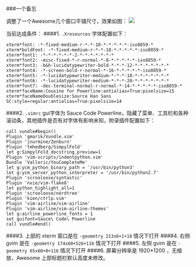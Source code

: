 ###一个备忘

调整了一个Awesome几个窗口平铺尺寸，效果如图：
![](../../_mis/mis/gimandminxterm.png)

当前达成条件：
####1. `.Xresources` 字体配置如下：
```
xterm*font: -*-fixed-medium-r-*-*-18-*-*-*-*-*-iso8859-*
xterm*boldFont: -*-fixed-medium-r-*-*-18-*-*-*-*-*-iso8859-*
xterm*font1: -*-*-*-*-*-*-2-*-*-*-*-*-*-*
xterm*font2: -misc-fixed-*-r-normal-*-8-*-*-*-*-*-iso8859-*
xterm*font3: -b&h-lucidatypewriter-bold-*-*-*-12-*-*-*-*-*-*-*
xterm*font4: -*-screen-bold-r-normal-*-16-*-*-*-*-*-iso8859-*
xterm*font5: -*-lucidatypewriter-medium-*-*-*-18-*-*-*-*-*-*-*
xterm*font6: -*-lucidatypewriter-medium-*-*-*-20-*-*-*-*-*-*-*
xterm*font7: -dec-terminal-normal-r-normal-*-14-*-*-*-*-*-iso8859-*
xterm*faceName:Cousine for Powerline:antialias=True:pixelsize=15
xterm*faceNameDoublesize:Source Han Sans SC:style=regular:antialias=True:pixelsize=14
```
####2. `.vimrc` gui字体为 Sauce Code Powerline，隐藏了菜单、工具栏和各种滚动条，其他插件是否有对字体有影响未知，附录插件配置如下：
```
call vundle#begin()
Plugin 'gmarik/Vundle.vim'
Plugin 'jnurmine/Zenburn'
Plugin 'tmhedberg/SimpylFold'
let g:SimpylFold_docstring_preview=1
Plugin 'vim-scripts/indentpython.vim'
Bundle 'Valloric/YouCompleteMe'
let g:ycm_python_binary_path = '/usr/bin/python3'
let g:ycm_server_python_interpreter = '/usr/bin/python2.7'
Plugin 'scrooloose/syntastic'
Plugin 'nvie/vim-flake8'
let python_highlight_all=1
Plugin 'scrooloose/nerdtree'
Plugin 'kien/ctrlp.vim'
Plugin 'vim-airline/vim-airline'
Plugin 'vim-airline/vim-airline-themes'
let g:airline_powerline_fonts = 1
set guifont=Sauce\ Code\ Powerline
call vundle#end() 
```
####3. 上部的 xterm 窗口是在 `-geometry 213x6+1+18` 情况下打开
####4. 右侧 gvim 是在 `-geometry 174x60+526+116` 情况下打开
####5. 左侧 gvim 是在 `-geometry 65x60+0+116` 情况下打开
####6. 屏幕分辨率是 1920*1200 ，无缩放，Awesome 上部标题栏默认高度未修改。
